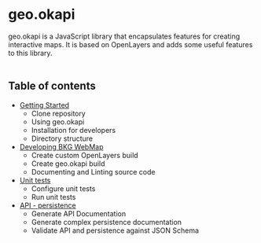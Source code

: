 # geo.okapi

geo.okapi is a JavaScript library that encapsulates features for creating interactive maps. It is based on OpenLayers 
and adds some useful features to this library.
<br><br>
## Table of contents
- [Getting Started](01_Getting_Started.md)
  - Clone repository
  - Using geo.okapi
  - Installation for developers
  - Directory structure
- [Developing BKG WebMap](02_Developing.md)
  - Create custom OpenLayers build
  - Create geo.okapi build
  - Documenting and Linting source code
- [Unit tests](03_Unit_Tests.md)
  - Configure unit tests
  - Run unit tests
- [API - persistence](04_API_Persistence.md)
  - Generate API Documentation
  - Generate complex persistence documentation
  - Validate API and persistence against JSON Schema